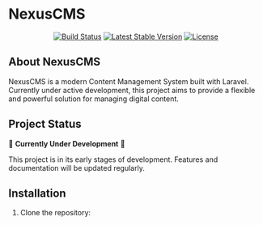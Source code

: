 # NexusCMS

<p align="center">
<a href="https://github.com/yourusername/NexusCMS/actions"><img src="https://github.com/yourusername/NexusCMS/workflows/tests/badge.svg" alt="Build Status"></a>
<a href="https://packagist.org/packages/yourusername/nexuscms"><img src="https://img.shields.io/packagist/v/yourusername/nexuscms" alt="Latest Stable Version"></a>
<a href="https://packagist.org/packages/yourusername/nexuscms"><img src="https://img.shields.io/packagist/l/yourusername/nexuscms" alt="License"></a>
</p>

## About NexusCMS

NexusCMS is a modern Content Management System built with Laravel. Currently under active development, this project aims to provide a flexible and powerful solution for managing digital content.

## Project Status

🚧 **Currently Under Development** 🚧

This project is in its early stages of development. Features and documentation will be updated regularly.

## Installation

1. Clone the repository:
